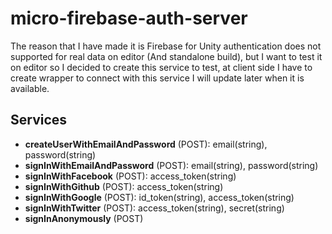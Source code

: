 # micro-firebase-auth-server

The reason that I have made it is Firebase for Unity authentication does not supported for real data on editor (And standalone build), but I want to test it on editor so I decided to create this service to test, at client side I have to create wrapper to connect with this service I will update later when it is available.

## Services

* **createUserWithEmailAndPassword** (POST): email(string), password(string)
* **signInWithEmailAndPassword** (POST): email(string), password(string)
* **signInWithFacebook** (POST): access_token(string)
* **signInWithGithub** (POST): access_token(string)
* **signInWithGoogle** (POST): id_token(string), access_token(string)
* **signInWithTwitter** (POST): access_token(string), secret(string)
* **signInAnonymously** (POST)
